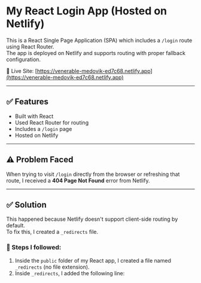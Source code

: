 # My React Login App (Hosted on Netlify)

This is a React Single Page Application (SPA) which includes a `/login` route using React Router.  
The app is deployed on Netlify and supports routing with proper fallback configuration.

🔗 Live Site: [https://venerable-medovik-ed7c68.netlify.app](https://venerable-medovik-ed7c68.netlify.app)

---

## ✅ Features
- Built with React
- Used React Router for routing
- Includes a `/login` page
- Hosted on Netlify

---

## ⚠️ Problem Faced

When trying to visit `/login` directly from the browser or refreshing that route, I received a **404 Page Not Found** error from Netlify.

---

## ✅ Solution

This happened because Netlify doesn't support client-side routing by default.  
To fix this, I created a `_redirects` file.

### 🔧 Steps I followed:

1. Inside the `public` folder of my React app, I created a file named `_redirects` (no file extension).
2. Inside `_redirects`, I added the following line:
